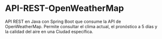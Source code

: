 # API-REST-OpenWeatherMap
API REST en Java con Spring Boot que consume la API de OpenWeatherMap. Permite consultar el clima actual, el pronóstico a 5 días y la calidad del aire en una Ciudad específica.
